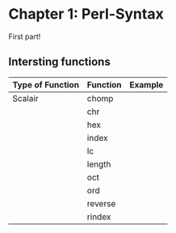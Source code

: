 # Chapter 1: Perl-Syntax

First part!


## Intersting functions

| Type of Function 	| Function 	| Example 	|
|------------------	|----------	|---------	|
| Scalair          	| chomp    	|         	|
|                  	| chr      	|         	|
|                  	| hex      	|         	|
|                  	| index    	|         	|
|                  	| lc       	|         	|
|                  	| length   	|         	|
|                  	| oct      	|         	|
|                  	| ord      	|         	|
|                  	| reverse  	|         	|
|                  	| rindex   	|         	|


